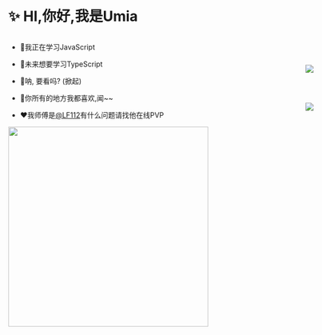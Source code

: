 # ✨ HI,你好,我是Umia

<div style="display: flex;">
    <div style="
    margin-right: 20vw;
">
        <ul>
            <li>
                <p>📘我正在学习JavaScript</p>
            </li>
            <li>
                <p>🔷未来想要学习TypeScript</p>
            </li>
            <li>
                <p>💐呐, 要看吗? (掀起)</p>
            </li>
            <li>
                <p>💌你所有的地方我都喜欢,闻~~</p>
            </li>
            <li>
                <p>❤️我师傅是<a href="https://github.com/LF112">@LF112</a>有什么问题请找他在线PVP</p>
            </li>
        </ul>
        <p><img style="width:400px;" align="left" src="https://s2.loli.net/2022/09/02/PgWza1ZNHVUBpAo.jpg"></p>
    </div>
    <div>
        <div>
            <img style="margin-top:60px" src="https://github-readme-stats.vercel.app/api?username=yume233">
        </div>
        <div>
            <img style="margin-top:60px" src="https://count.getloli.com/get/@yume233?theme=gelbooru">
        </div>
    </div>
</div>
